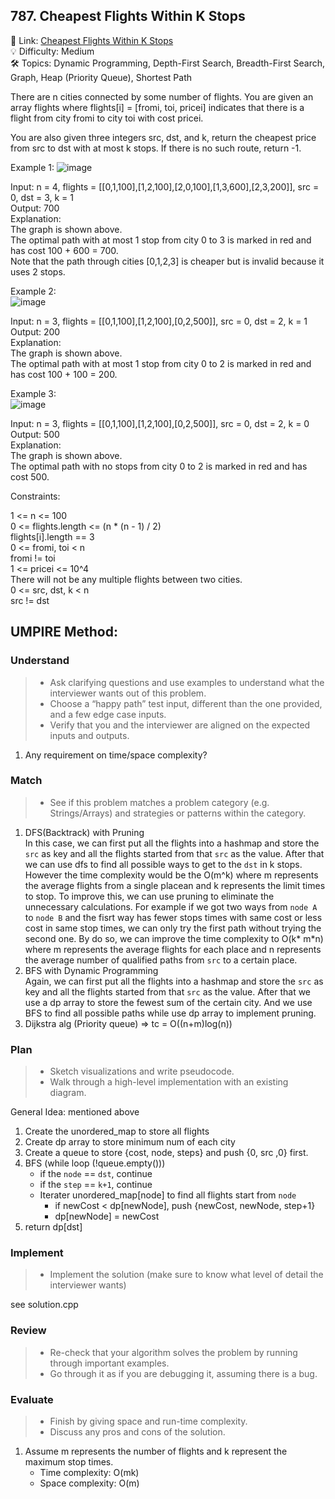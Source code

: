 ## 787. Cheapest Flights Within K Stops
🔗 Link: [Cheapest Flights Within K Stops](https://leetcode.com/problems/cheapest-flights-within-k-stops/description/)  
💡 Difficulty: Medium  
🛠️ Topics: Dynamic Programming, Depth-First Search, Breadth-First Search, Graph, Heap (Priority Queue), Shortest Path  


There are n cities connected by some number of flights. You are given an array flights where flights[i] = [fromi, toi, pricei] indicates that there is a flight from city fromi to city toi with cost pricei.

You are also given three integers src, dst, and k, return the cheapest price from src to dst with at most k stops. If there is no such route, return -1.

Example 1:
![image](https://github.com/SamuelWu2001/LeetCode2024/assets/71746159/f60217d7-1528-4816-af7c-943a4b51de08)

Input: n = 4, flights = [[0,1,100],[1,2,100],[2,0,100],[1,3,600],[2,3,200]], src = 0, dst = 3, k = 1  
Output: 700  
Explanation:  
The graph is shown above.  
The optimal path with at most 1 stop from city 0 to 3 is marked in red and has cost 100 + 600 = 700.  
Note that the path through cities [0,1,2,3] is cheaper but is invalid because it uses 2 stops.  


Example 2:  
![image](https://github.com/SamuelWu2001/LeetCode2024/assets/71746159/c75e94f0-3701-42dc-accf-ee035b939a1e)

Input: n = 3, flights = [[0,1,100],[1,2,100],[0,2,500]], src = 0, dst = 2, k = 1  
Output: 200  
Explanation:  
The graph is shown above.  
The optimal path with at most 1 stop from city 0 to 2 is marked in red and has cost 100 + 100 = 200.  


Example 3:  
![image](https://github.com/SamuelWu2001/LeetCode2024/assets/71746159/4fe54aeb-5f51-4337-98d6-01431c9cb0c5)

Input: n = 3, flights = [[0,1,100],[1,2,100],[0,2,500]], src = 0, dst = 2, k = 0  
Output: 500  
Explanation:  
The graph is shown above.  
The optimal path with no stops from city 0 to 2 is marked in red and has cost 500.  
 

Constraints:

1 <= n <= 100  
0 <= flights.length <= (n * (n - 1) / 2)  
flights[i].length == 3  
0 <= fromi, toi < n  
fromi != toi  
1 <= pricei <= 10^4  
There will not be any multiple flights between two cities.  
0 <= src, dst, k < n  
src != dst  

## UMPIRE Method:

### Understand
> - Ask clarifying questions and use examples to understand what the interviewer wants out of this problem.
> - Choose a “happy path” test input, different than the one provided, and a few edge case inputs.
> - Verify that you and the interviewer are aligned on the expected inputs and outputs.
1. Any requirement on time/space complexity?
### Match
> - See if this problem matches a problem category (e.g. Strings/Arrays) and strategies or patterns within the category.
1. DFS(Backtrack) with Pruning  
   In this case, we can first put all the flights into a hashmap and store the `src` as key and all the flights started from that `src` as the value. After that we can use dfs to find
   all possible ways to get to the `dst` in k stops. However the time complexity would be the O(m^k) where m represents the average flights from a single placean and k represents the
   limit times to stop. To improve this, we can use pruning to eliminate the unnecessary calculations. For example if we got two ways from `node A` to `node B` and the fisrt way has
   fewer stops times with same cost or less cost in same stop times, we can only try the first path without trying the second one. By do so, we can improve the time complexity to
   O(k* m*n) where m represents the average flights for each place and n represents the average number of qualified paths from `src` to a certain place.
2. BFS with Dynamic Programming  
   Again, we can first put all the flights into a hashmap and store the `src` as key and all the flights started from that `src` as the value. After that we use a dp array to store
   the fewest sum of the certain city. And we use BFS to find all possible paths while use dp array to implement pruning. 
4. Dijkstra alg (Priority queue) => tc = O((n+m)log(n))
   
   
### Plan
> - Sketch visualizations and write pseudocode.
> - Walk through a high-level implementation with an existing diagram.

General Idea: mentioned above  
1. Create the unordered_map to store all flights
2. Create dp array to store minimum num of each city
3. Create a queue to store {cost, node, steps} and push {0, src ,0} first.
4. BFS (while loop (!queue.empty()))
   - if the `node` == `dst`, continue
   - if the `step` == `k+1`, continue
   - Iterater unordered_map[node] to find all flights start from `node`
     - if newCost < dp[newNode], push {newCost, newNode, step+1}
     - dp[newNode] = newCost
5. return dp[dst]

### Implement
> - Implement the solution (make sure to know what level of detail the interviewer wants)  

see solution.cpp
### Review
> - Re-check that your algorithm solves the problem by running through important examples.
> - Go through it as if you are debugging it, assuming there is a bug.
### Evaluate
> - Finish by giving space and run-time complexity.
> - Discuss any pros and cons of the solution.
1. Assume m represents the number of flights and k represent the maximum stop times.
   - Time complexity: O(mk)
   - Space complexity: O(m)

